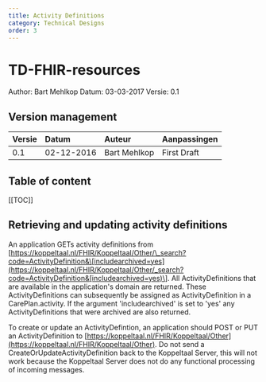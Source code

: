 ```yaml
---
title: Activity Definitions
category: Technical Designs
order: 3
---
```


# TD-FHIR-resources

Author: Bart Mehlkop Datum: 03-03-2017 Versie: 0.1

## Version management

| Versie | Datum | Auteur | Aanpassingen |
| :--- | :--- | :--- | :--- |
| 0.1 | 02-12-2016 | Bart Mehlkop | First Draft |

## Table of content

\[\[TOC\]\]

## Retrieving and updating activity definitions

An application GETs activity definitions from [https://koppeltaal.nl/FHIR/Koppeltaal/Other/\_search?code=ActivityDefinition&\[includearchived=yes](https://koppeltaal.nl/FHIR/Koppeltaal/Other/_search?code=ActivityDefinition&[includearchived=yes)\]. All ActivityDefinitions that are available in the application's domain are returned. These ActivityDefinitions can subsequently be assigned as ActivityDefinition in a CarePlan.activity. If the argument 'includearchived' is set to 'yes' any ActivityDefinitions that were archived are also returned.

To create or update an ActivityDefintion, an application should POST or PUT an ActivityDefinition to [https://koppeltaal.nl/FHIR/Koppeltaal/Other](https://koppeltaal.nl/FHIR/Koppeltaal/Other). Do not send a CreateOrUpdateActivityDefinition back to the Koppeltaal Server, this will not work because the Koppeltaal Server does not do any functional processing of incoming messages.

